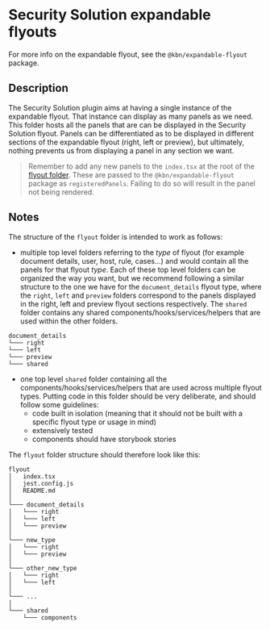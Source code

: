 # Security Solution expandable flyouts

For more info on the expandable flyout, see the `@kbn/expandable-flyout` package.

## Description

The Security Solution plugin aims at having a single instance of the expandable flyout. That instance can display as many panels as we need. This folder hosts all the panels that are can be displayed in the Security Solution flyout. Panels can be differentiated as to be displayed in different sections of the expandable flyout (right, left or preview), but ultimately, nothing prevents us from displaying a panel in any section we want.

> Remember to add any new panels to the `index.tsx` at the root of the [flyout folder](https://github.com/elastic/kibana/tree/main/x-pack/plugins/security_solution/public/flyout). These are passed to the `@kbn/expandable-flyout` package as `registeredPanels`. Failing to do so will result in the panel not being rendered.

## Notes

The structure of the `flyout` folder is intended to work as follows:
- multiple top level folders referring to the _type_ of flyout (for example document details, user, host, rule, cases...) and would contain all the panels for that flyout _type_. Each of these top level folders can be organized the way you want, but we recommend following a similar structure to the one we have for the `document_details` flyout type, where the `right`, `left` and `preview` folders correspond to the panels displayed in the right, left and preview flyout sections respectively. The `shared` folder contains any shared components/hooks/services/helpers that are used within the other folders.
```
document_details
└─── right
└─── left
└─── preview
└─── shared
```
- one top level `shared` folder containing all the components/hooks/services/helpers that are used across multiple flyout types. Putting code in this folder should be very deliberate, and should follow some guidelines:
  - code built in isolation (meaning that it should not be built with a specific flyout type or usage in mind)
  - extensively tested
  - components should have storybook stories

The `flyout` folder structure should therefore look like this:
```
flyout
│   index.tsx
│   jest.config.js
│   README.md    
│
└─── document_details
│   └─── right
│   └─── left
│   └─── preview
│
└─── new_type
│   └─── right
│   └─── preview
│
└─── other_new_type
│   └─── right
│   └─── left
│
└─── ...
│
└─── shared
    └─── components
```
